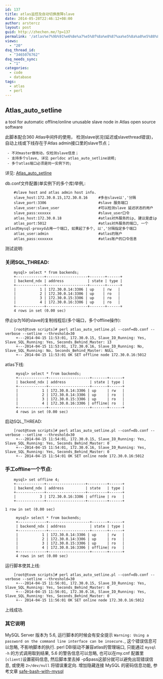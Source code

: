 ```yaml
---
id: 137
title: atlas监控及自动切换故障slave
date: 2014-05-28T22:46:12+08:00
author: arstercz
layout: post
guid: http://zhechen.me/?p=137
permalink: '/atlas%e7%9b%91%e6%8e%a7%e5%8f%8a%e8%87%aa%e5%8a%a8%e5%88%87%e6%8d%a2%e6%95%85%e9%9a%9cslave/'
views:
  - "20"
dsq_thread_id:
  - "3465076762"
dsq_needs_sync:
  - "1"
categories:
  - code
  - database
tags:
  - atlas
  - perl
---
```

## Atlas_auto_setline

a tool for automatic offline/online unusable slave node in Atlas open source software

此脚本配合360 Atlas中间件的使用， 检测slave状况(延迟或slavethread错误)，自动上线或下线存在于Atlas admin接口里的slave节点；

 
```
 - 不对master做改动，仅检测slave信息；  
 - 支持多个slave, 详见 perldoc atlas_auto_setline说明; 
 - 多个atlas端口必须是同一实例下的; 
```
详见: [Atlas_auto_setline](https://github.com/arstercz/Atlas_auto_setline)


db.conf文件配置(单实例下的多个库)举例,:
```
    #slave host and atlas admin host info.
    slave_host:172.30.0.15,172.30.0.16     #多台slave以','分隔
    slave_port:3306                        #slave 服务端口
    slave_user:slave_user                  #可以检测slave 延迟状态的用户
    slave_pass:xxxxxx                      #slave_user口令    
    atlas_host:172.30.0.18                 #atlas对外服务的ip, 建议是虚ip
    atlas_port:5012                        #atlas对外服务的端口, 一个atlas的mysql-proxyd占用一个端口, 如果起了多个, 以','分隔指定多个端口
    atlas_user:admin                       #atlas的账户
    atlas_pass:xxxxxxx                     #atlas账户的口令信息
```

测试说明: 

### 关闭SQL_THREAD:

```
    mysql> select * from backends;
    +-------------+-------------------+-------+------+
    | backend_ndx | address           | state | type |
    +-------------+-------------------+-------+------+
    |           1 | 172.30.0.14:3306 | up    | rw   |   
    |           2 | 172.30.0.14:3306 | up    | ro   |   
    |           3 | 172.30.0.15:3306 | up    | ro   |   
    |           4 | 172.30.0.16:3306 | up    | ro   |
    +-------------+-------------------+-------+------+
    4 rows in set (0.00 sec)
```

停止ip为16的slave的复制线程后(多个端口，多个offline操作):
```
    [root@tovm scripts]# perl atlas_auto_setline.pl --conf=db.conf --verbose --setline --threshold=30
     +---2014-04-15 11:53:01, 172.30.0.15, Slave_IO_Running: Yes, Slave_SQL_Running: Yes, Seconds_Behind_Master: 13
     +---2014-04-15 11:53:01, 172.30.0.16, Slave_IO_Running: No, Slave_SQL_Running: No, Seconds_Behind_Master: NULL
     +-- 2014-04-15 11:53:01 OK SET offline node 172.30.0.16:5012
```
atlas下线:
```
     mysql> select * from backends;
     +-------------+-------------------+-------+------+
     | backend_ndx | address           | state | type |
     +-------------+-------------------+-------+------+
     |           1 | 172.30.0.14:3306 | up     | rw   |
     |           2 | 172.30.0.14:3306 | up     | ro   |
     |           3 | 172.30.0.15:3306 | up     | ro   |
     |           4 | 172.30.0.16:3306 | offline| ro   |
     +-------------+-------------------+-------+------+
     4 rows in set (0.00 sec)
```

启动SQL_THREAD:
```
    [root@tovm scripts]# perl atlas_auto_setline.pl --conf=db.conf --verbose --setline --threshold=30
     +---2014-04-15 11:54:01, 172.30.0.15, Slave_IO_Running: Yes, Slave_SQL_Running: Yes, Seconds_Behind_Master: 0
     +---2014-04-15 11:54:01, 172.30.0.16, Slave_IO_Running: Yes, Slave_SQL_Running: Yes, Seconds_Behind_Master: 0
     +-- 2014-04-15 11:54:01 OK SET online node 172.30.0.16:5012
```


### 手工offline一个节点:

```
    mysql> set offline 4;
    +-------------+------------------+---------+------+
    | backend_ndx | address          | state   | type |
    +-------------+------------------+---------+------+
    |           3 | 172.30.0.16:3306 | offline | ro   |
    +-------------+------------------+---------+------+

1 row in set (0.00 sec)

     mysql> select * from backends;
     +-------------+-------------------+-------+------+
     | backend_ndx | address           | state | type |
     +-------------+-------------------+-------+------+
     |           1 | 172.30.0.14:3306 | up     | rw   |
     |           2 | 172.30.0.14:3306 | up     | ro   |
     |           3 | 172.30.0.15:3306 | up     | ro   |
     |           4 | 172.30.0.16:3306 | offline| ro   |
     +-------------+-------------------+-------+------+
     4 rows in set (0.00 sec)
```
运行脚本使其上线:
```
    [root@tovm scripts]# perl atlas_auto_setline.pl --conf=db.conf --verbose --setline --threshold=30
     +---2014-04-15 11:56:01, 172.30.0.15, Slave_IO_Running: Yes, Slave_SQL_Running: Yes, Seconds_Behind_Master: 0
     +---2014-04-15 11:56:01, 172.30.0.16, Slave_IO_Running: Yes, Slave_SQL_Running: Yes, Seconds_Behind_Master: 0
     +-- 2014-04-15 11:56:01 OK SET online node 172.30.0.16:5012
```
上线成功.


### 其它说明

MySQL Server 版本为 5.6, 运行脚本的时候会有安全提示 `Warning: Using a password on the command line interface can be insecure.`, 这个错误信息可以忽略, 不影响脚本的执行. perl DBI驱动不兼容atlas的管理端口, 只能通过 `mysql -h` 的方式调用取到结果, 5.6 的警告信息可以忽略, 也可以在my.cnf 配置里`[client]`设置密码信息, 然后脚本里去掉 -p$pass这部分就可以避免出现错误信息, 或使用 `2>/dev/null` 将错误重定向. 增加隐藏连接 MySQL 的密码信息功能, 参考文章  [safe-bash-with-mysql](http://highdb.com/%E5%A6%82%E4%BD%95%E5%AE%89%E5%85%A8%E7%9A%84%E4%BD%BF%E7%94%A8-bash-%E6%93%8D%E4%BD%9C-mysql/)